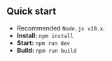## Quick start

- Recommended `Node.js v18.x`.
- **Install:** `npm install`
- **Start:** `npm run dev`
- **Build:** `npm run build`

